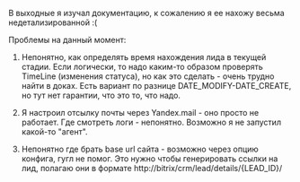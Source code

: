 В выходные я изучал документацию, к сожалению я ее нахожу весьма недетализированной :(

Проблемы на данный момент:
1. Непонятно, как определять время нахождения лида в текущей стадии. Если логически, то надо каким-то образом проверять
TimeLine (изменения статуса), но как это сделать - очень трудно найти в доках. Есть вариант по разнице
DATE_MODIFY-DATE_CREATE, но тут нет гарантии, что это то, что надо.

2. Я настроил отсылку почты через Yandex.mail - оно просто не работает. Где смотреть логи - непонятно. Возможно я не
запустил какой-то "агент".

3. Непонятно где брать base url сайта - возможно через опцию конфига, гугл не помог.
Это нужно чтобы генерировать ссылки на лид, полагаю они в формате http://bitrix/crm/lead/details/{LEAD_ID}/